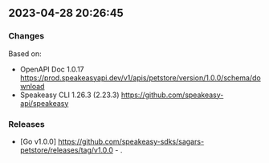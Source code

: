 

## 2023-04-28 20:26:45
### Changes
Based on:
- OpenAPI Doc 1.0.17 https://prod.speakeasyapi.dev/v1/apis/petstore/version/1.0.0/schema/download
- Speakeasy CLI 1.26.3 (2.23.3) https://github.com/speakeasy-api/speakeasy
### Releases
- [Go v1.0.0] https://github.com/speakeasy-sdks/sagars-petstore/releases/tag/v1.0.0 - .